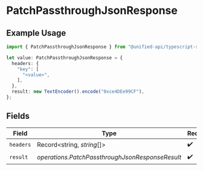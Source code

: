# PatchPassthroughJsonResponse

## Example Usage

```typescript
import { PatchPassthroughJsonResponse } from "@unified-api/typescript-sdk/sdk/models/operations";

let value: PatchPassthroughJsonResponse = {
  headers: {
    "key": [
      "<value>",
    ],
  },
  result: new TextEncoder().encode("0xce4DEe99CF"),
};
```

## Fields

| Field                                           | Type                                            | Required                                        | Description                                     |
| ----------------------------------------------- | ----------------------------------------------- | ----------------------------------------------- | ----------------------------------------------- |
| `headers`                                       | Record<string, *string*[]>                      | :heavy_check_mark:                              | N/A                                             |
| `result`                                        | *operations.PatchPassthroughJsonResponseResult* | :heavy_check_mark:                              | N/A                                             |